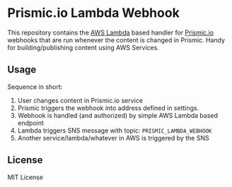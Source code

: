 # Prismic.io Lambda Webhook

This repository contains the [AWS Lambda](https://aws.amazon.com/lambda/) based handler for [Prismic.io](https://prismic.io/) webhooks that are run whenever the content is changed in Prismic. Handy for building/publishing content using AWS Services.

## Usage

Sequence in short:

1. User changes content in Prismic.io service
2. Prismic triggers the webhook into address defined in settings.
3. Webhook is handled (and authorized) by simple AWS Lambda based endpoint
4. Lambda triggers SNS message with topic: `PRISMIC_LAMBDA_WEBHOOK`
5. Another service/lambda/whatever in AWS is triggered by the SNS


## License

MIT License